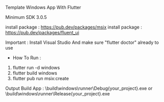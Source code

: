 Template Windows App With Flutter

Minimum SDK 3.0.5

install package : https://pub.dev/packages/msix
install package : https://pub.dev/packages/fluent_ui

Important : Install Visual Studio And make sure "flutter doctor" already to use

- How To Run :
1. flutter run -d windows
2. flutter build windows
3. flutter pub run msix:create

Output Build App :
\build\windows\runner\Debug\{your_project}.exe
or
\build\windows\runner\Release\{your_project}.exe
